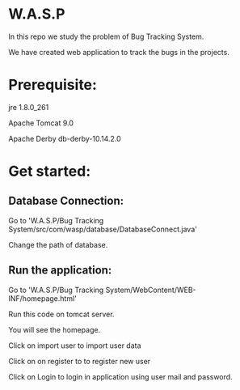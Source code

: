 # W.A.S.P

In this repo we study the problem of Bug Tracking System.

We have created web application to track the bugs in the projects.


# Prerequisite:

jre 1.8.0_261

Apache Tomcat 9.0

Apache Derby db-derby-10.14.2.0


# Get started:

## Database Connection:

Go to 'W.A.S.P/Bug Tracking System/src/com/wasp/database/DatabaseConnect.java'

Change the path of database.

## Run the application:

Go to 'W.A.S.P/Bug Tracking System/WebContent/WEB-INF/homepage.html'

Run this code on tomcat server.

You will see the homepage.

Click on import user to import user data

Click on on register to to register new user

Click on Login to login in application using user mail and password.

